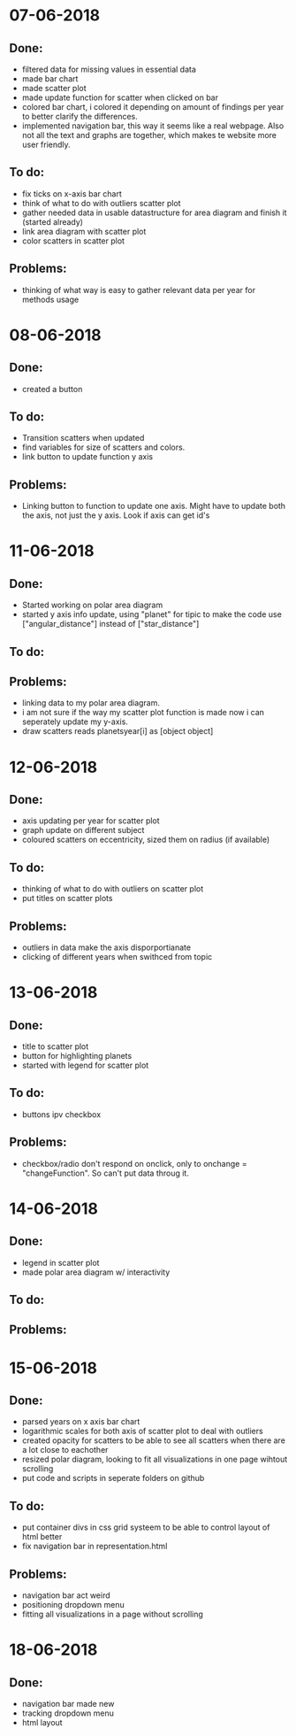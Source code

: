 # 07-06-2018

## Done:
- filtered data for missing values in essential data
- made bar chart
- made scatter plot
- made update function for scatter when clicked on bar
- colored bar chart, i colored it depending on amount of findings per year to better clarify the differences. 
- implemented navigation bar, this way it seems like a real webpage. Also not all the text and graphs are together, which makes te website more user friendly. 

## To do:
- fix ticks on x-axis bar chart
- think of what to do with outliers scatter plot
- gather needed data in usable datastructure for area diagram and finish it (started already)
- link area diagram with scatter plot
- color scatters in scatter plot

## Problems:
- thinking of what way is easy to gather relevant data per year for methods usage

# 08-06-2018

## Done:
- created a button

## To do:
- Transition scatters when updated
- find variables for size of scatters and colors.
- link button to update function y axis

## Problems:
- Linking button to function to update one axis. Might have to update both the axis, not just the y axis. Look if axis can get id's

# 11-06-2018

## Done:
- Started working on polar area diagram
- started y axis info update, using "planet" for tipic to make the code use ["angular_distance"] instead of ["star_distance"]

## To do:


## Problems:
- linking data to my polar area diagram. 
- i am not sure if the way my scatter plot function is made now i can seperately update my y-axis. 
- draw scatters reads planetsyear[i] as [object object]

# 12-06-2018
## Done:
- axis updating per year for scatter plot
- graph update on different subject
- coloured scatters on eccentricity, sized them on radius (if available)

## To do:
- thinking of what to do with outliers on scatter plot
- put titles on scatter plots

## Problems: 
- outliers in data make the axis disporportianate
- clicking of different years when swithced from topic

# 13-06-2018
## Done:
- title to scatter plot
- button for highlighting planets
- started with legend for scatter plot

## To do:
- buttons ipv checkbox

## Problems:
- checkbox/radio don't respond on onclick, only to onchange = "changeFunction". So can't put data throug it. 

# 14-06-2018
## Done:
- legend in scatter plot
- made polar area diagram w/ interactivity

## To do:

## Problems: 

# 15-06-2018
## Done:
- parsed years on x axis bar chart
- logarithmic scales for both axis of scatter plot to deal with outliers
- created opacity for scatters to be able to see all scatters when there are a lot close to eachother
- resized polar diagram, looking to fit all visualizations in one page wihtout scrolling
- put code and scripts in seperate folders on github

## To do:
- put container divs in css grid systeem to be able to control layout of html better
- fix navigation bar in representation.html

## Problems:
- navigation bar act weird
- positioning dropdown menu
- fitting all visualizations in a page without scrolling

# 18-06-2018
## Done:
- navigation bar made new
- tracking dropdown menu
- html layout